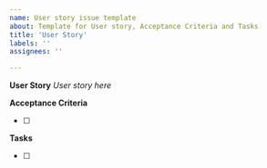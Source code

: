 ```yaml
---
name: User story issue template
about: Template for User story, Acceptance Criteria and Tasks
title: 'User Story'
labels: ''
assignees: ''

---
```


**User Story**
_User story here_

**Acceptance Criteria**

 - [ ]

**Tasks**

 - [ ]